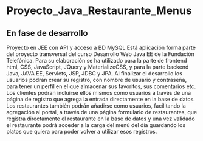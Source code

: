 # Proyecto_Java_Restaurante_Menus
## En fase de desarrollo
Proyecto en JEE con API y acceso a BD MySQL
Está aplicación forma parte del proyecto transversal del curso Desarrollo Web Java EE de la Fundación Telefónica.
Para su elaboración se ha utilizado para la parte de frontend html, CSS, JavaScript, JQuery y MaterializeCSS, y para la parte backend Java, JAVA EE, Servlets, JSP, JDBC y JPA.
Al finalizar el desarrollo los usuarios podrán crear su registro, con nombre de usuario y contraseña, para tener un perfil en el que almacenar sus favoritos, sus comentarios etc.
Los clientes podran incluirse ellos mismos como usuarios a través de una página de registro que agrega la entrada directamente en la base de datos.
Los restaurantes también podrán añadirse como usuarios, facilitando la agregación al portal, a través de una página formulario de restaurantes, que registra directamente el restaurante en la base de datos y una vez validado el restaurante podrá acceder a la carga del menú del día guardando los platos que quiera para poder volver a utilizar esos registros.
